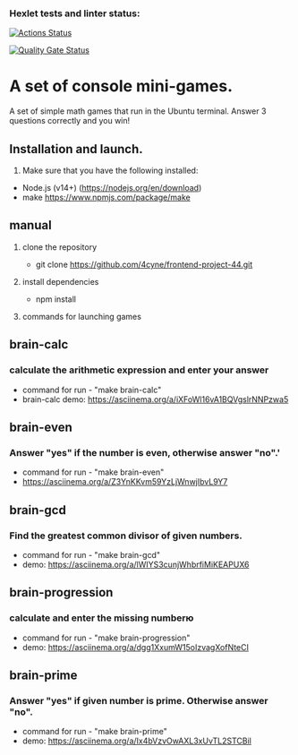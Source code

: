 ### Hexlet tests and linter status:

[![Actions Status](https://github.com/4cyne/frontend-project-44/actions/workflows/hexlet-check.yml/badge.svg)](https://github.com/4cyne/frontend-project-44/actions)

[![Quality Gate Status](https://sonarcloud.io/api/project_badges/measure?project=4cyne_frontend-project-44&metric=alert_status)](https://sonarcloud.io/summary/new_code?id=4cyne_frontend-project-44)

# A set of console mini-games.

A set of simple math games that run in the Ubuntu terminal.
Answer 3 questions correctly and you win!

## Installation and launch.

1. Make sure that you have the following installed:

- Node.js (v14+) (https://nodejs.org/en/download)
- make https://www.npmjs.com/package/make

## manual

1. clone the repository
   - git clone https://github.com/4cyne/frontend-project-44.git
2. install dependencies

   - npm install

3. commands for launching games

## brain-calc

### calculate the arithmetic expression and enter your answer

- command for run - "make brain-calc"
- brain-calc demo: https://asciinema.org/a/iXFoWl16vA1BQVgslrNNPzwa5

## brain-even

### Answer "yes" if the number is even, otherwise answer "no".'

- command for run - "make brain-even"
- https://asciinema.org/a/Z3YnKKvm59YzLjWnwjIbvL9Y7

## brain-gcd

### Find the greatest common divisor of given numbers.

- command for run - "make brain-gcd"
- demo: https://asciinema.org/a/lWIYS3cunjWhbrfiMiKEAPUX6

## brain-progression

### calculate and enter the missing numberю

- command for run - "make brain-progression"
- demo: https://asciinema.org/a/dgg1XxumW15oIzvagXofNteCI

## brain-prime

### Answer "yes" if given number is prime. Otherwise answer "no".

- command for run - "make brain-prime"
- demo: https://asciinema.org/a/Ix4bVzvOwAXL3xUvTL2STCBil
